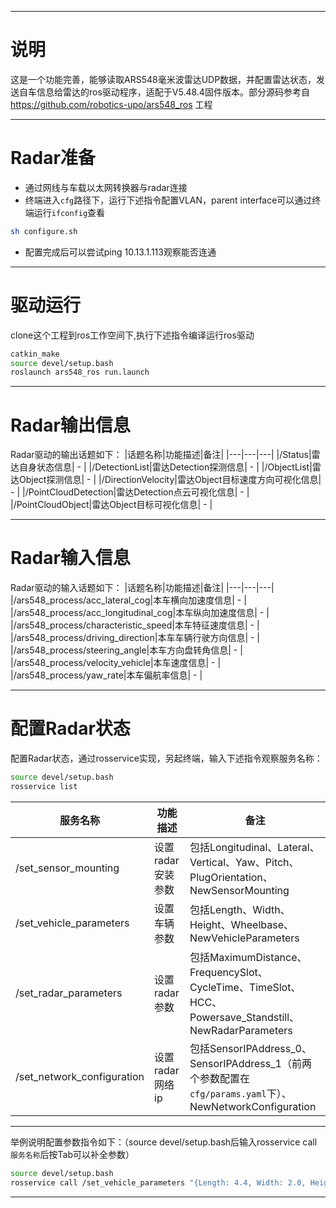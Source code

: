 ***
# 说明
这是一个功能完善，能够读取ARS548毫米波雷达UDP数据，并配置雷达状态，发送自车信息给雷达的ros驱动程序，适配于V5.48.4固件版本。部分源码参考自 https://github.com/robotics-upo/ars548_ros 工程
***
# Radar准备
* 通过网线与车载以太网转换器与radar连接
* 终端进入`cfg`路径下，运行下述指令配置VLAN，parent interface可以通过终端运行`ifconfig`查看
```bash
sh configure.sh
```
* 配置完成后可以尝试ping 10.13.1.113观察能否连通
***
# 驱动运行
clone这个工程到ros工作空间下,执行下述指令编译运行ros驱动
```bash
catkin_make
source devel/setup.bash
roslaunch ars548_ros run.launch
```
***
# Radar输出信息
Radar驱动的输出话题如下：
|话题名称|功能描述|备注|
|---|---|---|
|/Status|雷达自身状态信息| - |
|/DetectionList|雷达Detection探测信息| - |
|/ObjectList|雷达Object探测信息| - |
|/DirectionVelocity|雷达Object目标速度方向可视化信息| - |
|/PointCloudDetection|雷达Detection点云可视化信息| - |
|/PointCloudObject|雷达Object目标可视化信息| - |
***
# Radar输入信息
Radar驱动的输入话题如下：
|话题名称|功能描述|备注|
|---|---|---|
|/ars548_process/acc_lateral_cog|本车横向加速度信息| - |
|/ars548_process/acc_longitudinal_cog|本车纵向加速度信息| - |
|/ars548_process/characteristic_speed|本车特征速度信息| - |
|/ars548_process/driving_direction|本车车辆行驶方向信息| - |
|/ars548_process/steering_angle|本车方向盘转角信息| - |
|/ars548_process/velocity_vehicle|本车速度信息| - |
|/ars548_process/yaw_rate|本车偏航率信息| - |
***
# 配置Radar状态
配置Radar状态，通过rosservice实现，另起终端，输入下述指令观察服务名称：
```bash
source devel/setup.bash
rosservice list
```
|服务名称|功能描述|备注|
|---|---|---|
|/set_sensor_mounting|设置radar安装参数|包括Longitudinal、Lateral、Vertical、Yaw、Pitch、PlugOrientation、NewSensorMounting|
|/set_vehicle_parameters|设置车辆参数|包括Length、Width、Height、Wheelbase、NewVehicleParameters|
|/set_radar_parameters|设置radar参数|包括MaximumDistance、FrequencySlot、CycleTime、TimeSlot、HCC、Powersave_Standstill、NewRadarParameters|
|/set_network_configuration|设置radar网络ip|包括SensorIPAddress_0、SensorIPAddress_1（前两个参数配置在`cfg/params.yaml`下）、NewNetworkConfiguration|
***
举例说明配置参数指令如下：（source devel/setup.bash后输入rosservice call `服务名称`后按Tab可以补全参数）
```bash
source devel/setup.bash
rosservice call /set_vehicle_parameters "{Length: 4.4, Width: 2.0, Height: 2.0, Wheelbase: 2.7, NewVehicleParameters: 1}"
```
***
